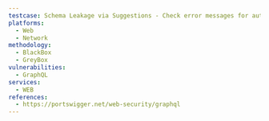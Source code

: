 ```yaml
---
testcase: Schema Leakage via Suggestions - Check error messages for auto-suggestions (e.g., “Did you mean ‘userId’?”) when querying invalid fields, to ensure schema hints are disabled. Web (HTTP/HTTPS) service
platforms: 
  - Web
  - Network
methodology: 
  - BlackBox
  - GreyBox
vulnerabilities:
  - GraphQL
services:
  - WEB
references:
  - https://portswigger.net/web-security/graphql
---
```

